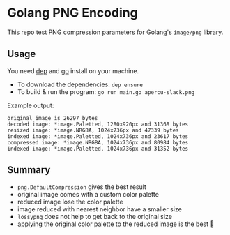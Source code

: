 # Golang PNG Encoding

This repo test PNG compression parameters for Golang's `image/png` library.

## Usage

You need [dep](https://github.com/golang/dep) and [go](https://github.com/golang/go) install on your machine.

- To download the dependencies: `dep ensure`
- To build & run the program: `go run main.go apercu-slack.png`

Example output:

```
original image is 26297 bytes
decoded image: *image.Paletted, 1280x920px and 31368 bytes
resized image: *image.NRGBA, 1024x736px and 47339 bytes
indexed image: *image.Paletted, 1024x736px and 23617 bytes
compressed image: *image.NRGBA, 1024x736px and 80984 bytes
indexed image: *image.Paletted, 1024x736px and 31352 bytes
```

## Summary

- `png.DefaultCompression` gives the best result
- original image comes with a custom color palette
- reduced image lose the color palette
- image reduced with nearest neighbor have a smaller size
- `lossypng` does not help to get back to the original size
- applying the original color palette to the reduced image is the best 💖
